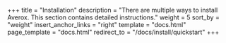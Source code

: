+++
title = "Installation"
description = "There are multiple ways to install Averox. This section contains detailed instructions."
weight = 5
sort_by = "weight"
insert_anchor_links = "right"
template = "docs.html"
page_template = "docs.html"
redirect_to = "/docs/install/quickstart"
+++

